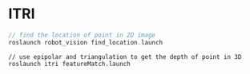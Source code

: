 # ITRI

```cpp = 1
// find the location of point in 2D image
roslaunch robot_vision find_location.launch
```

```cpp=1
// use epipolar and triangulation to get the depth of point in 3D
roslaunch itri featureMatch.launch
```
